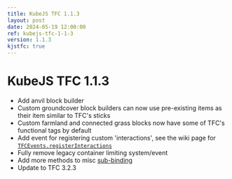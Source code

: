 ```yaml
---
title: KubeJS TFC 1.1.3
layout: post
date: 2024-05-19 12:00:00
ref: kubejs-tfc-1-1-3
version: 1.1.3
kjstfc: true
---
```


# KubeJS TFC 1.1.3

- Add anvil block builder
- Custom groundcover block builders can now use pre-existing items as their item similar to TFC's sticks
- Custom farmland and connected grass blocks now have some of TFC's functional tags by default
- Add event for registering custom 'interactions', see the wiki page for [`TFCEvents.registerInteractions`](/kubejs_tfc/1.20.1/events#register-interactions)
- Fully remove legacy container limiting system/event
- Add more methods to misc [sub-binding](/kubejs_tfc/1.20.1/bindings/misc)
- Update to TFC 3.2.3
